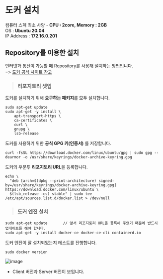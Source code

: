 # 도커 설치

컴퓨터 스펙 최소 사양 - **CPU : 2core, Memory : 2GB**   
OS : **Ubuntu 20.04**   
IP Address : **172.16.0.201**   

## Repository를 이용한 설치

인터넷과 통신이 가능할 때 Repository를 사용해 설치하는 방법입니다.   
=> [도커 공식 사이트 참고](https://docs.docker.com/engine/install/ubuntu/#:~:text=to%20install%20Docker.-,Install%20using%20the%20repository,-%F0%9F%94%97)

> <h3>리포지토리 셋업</h3>

도커를 설치하기 위해 **요구하는 패키지**를 모두 설치합니다.   
```
sudo apt-get update
sudo apt-get -y install \
    apt-transport-https \
    ca-certificates \
    curl \
    gnupg \
    lsb-release
```

도커를 사용하기 위한 **공식 GPG 키(인증서)** 를 저장합니다.   
```
curl -fsSL https://download.docker.com/linux/ubuntu/gpg | sudo gpg --dearmor -o /usr/share/keyrings/docker-archive-keyring.gpg
```

도커의 우분투 **리포지토리 URL**을 등록합니다.   
```
echo \
  "deb [arch=$(dpkg --print-architecture) signed-by=/usr/share/keyrings/docker-archive-keyring.gpg] https://download.docker.com/linux/ubuntu \
  $(lsb_release -cs) stable" | sudo tee /etc/apt/sources.list.d/docker.list > /dev/null
```

> <h3>도커 엔진 설치</h3>

```
sudo apt-get update       // 앞서 리포지토리 URL을 등록해 주었기 때문에 반드시 업데이트를 해야 합니다.
sudo apt-get -y install docker-ce docker-ce-cli containerd.io
```

도커 엔진이 잘 설치되었는지 테스트를 진행합니다.   
```
sudo docker version
```   
![image](https://user-images.githubusercontent.com/43658658/152484929-ec5f8c21-2142-4119-9688-052be82768f0.png)   
* Client 버전과 Server 버전이 보입니다.






